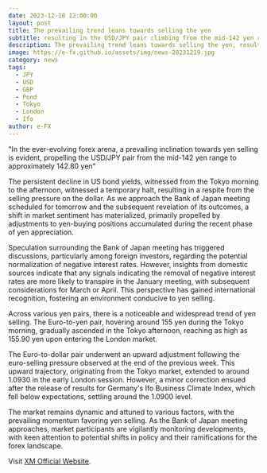 ```yaml
---
date: 2023-12-18 12:00:00
layout: post
title: The prevailing trend leans towards selling the yen
subtitle: resulting in the USD/JPY pair climbing from the mid-142 yen range to around 142.80 yen.
description: The prevailing trend leans towards selling the yen, resulting in the USD/JPY pair climbing from the mid-142 yen range to around 142.80 yen.
image: https://e-fx.github.io/assets/img/news-20231219.jpg
category: news
tags:
  - JPY
  - USD
  - GBP
  - Pond
  - Tokyo
  - London
  - Ifo
author: e-FX
---
```


"In the ever-evolving forex arena, a prevailing inclination towards yen selling is evident, propelling the USD/JPY pair from the mid-142 yen range to approximately 142.80 yen"

The persistent decline in US bond yields, witnessed from the Tokyo morning to the afternoon, witnessed a temporary halt, resulting in a respite from the selling pressure on the dollar. As we approach the Bank of Japan meeting scheduled for tomorrow and the subsequent revelation of its outcomes, a shift in market sentiment has materialized, primarily propelled by adjustments to yen-buying positions accumulated during the recent phase of yen appreciation.

Speculation surrounding the Bank of Japan meeting has triggered discussions, particularly among foreign investors, regarding the potential normalization of negative interest rates. However, insights from domestic sources indicate that any signals indicating the removal of negative interest rates are more likely to transpire in the January meeting, with subsequent considerations for March or April. This perspective has gained international recognition, fostering an environment conducive to yen selling.

Across various yen pairs, there is a noticeable and widespread trend of yen selling. The Euro-to-yen pair, hovering around 155 yen during the Tokyo morning, gradually ascended in the Tokyo afternoon, reaching as high as 155.90 yen upon entering the London market.

The Euro-to-dollar pair underwent an upward adjustment following the euro-selling pressure observed at the end of the previous week. This upward trajectory, originating from the Tokyo market, extended to around 1.0930 in the early London session. However, a minor correction ensued after the release of results for Germany's Ifo Business Climate Index, which fell below expectations, settling around the 1.0900 level.

The market remains dynamic and attuned to various factors, with the prevailing momentum favoring yen selling. As the Bank of Japan meeting approaches, market participants are vigilantly monitoring developments, with keen attention to potential shifts in policy and their ramifications for the forex landscape.

Visit [XM Official Website](https://clicks.pipaffiliates.com/c?c=550036&l=en&p=0).